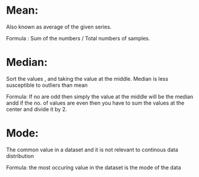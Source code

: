 
# Mean:

Also known as average of the given series. 

Formula : Sum of the numbers / Total numbers of samples.  

# Median:

Sort the values , and taking the value at the middle.
Median is less susceptible to outliers than mean
 
Formula: If no are odd then simply the value at the middle will be the median andd if the no. of values are even then you have to sum the values at the center and divide it by 2.
 
# Mode:

The common value in a dataset and it is not relevant to continous data distribution

Formula: the most occuring value in the dataset is the mode of the data
